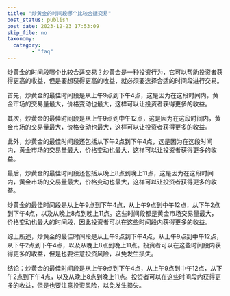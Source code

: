 ```yaml
---
title: "炒黄金的时间段哪个比较合适交易"
post_status: publish
post_date: 2023-12-23 17:53:09
skip_file: no
taxonomy:
  category:
        - "faq"
---
```


炒黄金的时间段哪个比较合适交易？炒黄金是一种投资行为，它可以帮助投资者获得更高的收益，但是要想获得更高的收益，就必须要选择合适的时间段进行交易。

首先，炒黄金的最佳时间段是从上午9点到下午4点，这是因为在这段时间内，黄金市场的交易量最大，价格变动也最大，这样可以让投资者获得更多的收益。

其次，炒黄金的最佳时间段是从上午9点到中午12点，这是因为在这段时间内，黄金市场的交易量最大，价格变动也最大，这样可以让投资者获得更多的收益。

此外，炒黄金的最佳时间段还包括从下午2点到下午4点，这是因为在这段时间内，黄金市场的交易量最大，价格变动也最大，这样可以让投资者获得更多的收益。

最后，炒黄金的最佳时间段还包括从晚上8点到晚上11点，这是因为在这段时间内，黄金市场的交易量最大，价格变动也最大，这样可以让投资者获得更多的收益。

炒黄金的最佳时间段是从上午9点到下午4点，从上午9点到中午12点，从下午2点到下午4点，以及从晚上8点到晚上11点。这些时间段都是黄金市场交易量最大，价格变动也最大的时间段，因此投资者可以在这些时间段内获得更多的收益。

综上所述，炒黄金的最佳时间段是从上午9点到下午4点，从上午9点到中午12点，从下午2点到下午4点，以及从晚上8点到晚上11点。投资者可以在这些时间段内获得更多的收益，但是也要注意投资风险，以免发生损失。

结论：炒黄金的最佳时间段是从上午9点到下午4点，从上午9点到中午12点，从下午2点到下午4点，以及从晚上8点到晚上11点。投资者可以在这些时间段内获得更多的收益，但是也要注意投资风险，以免发生损失。
